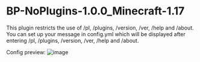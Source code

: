 # BP-NoPlugins-1.0.0_Minecraft-1.17

This plugin restricts the use of /pl, /plugins, /version, /ver, /help and /about. You can set up your message in config.yml which will be displayed after entering /pl, /plugins, /version, /ver, /help and /about.

Config preview:
![image](https://user-images.githubusercontent.com/70117557/136934059-05548fed-2603-42d3-bdca-f92ceeec0338.png)
